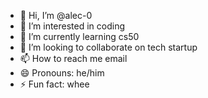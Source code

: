 - 👋 Hi, I’m @alec-0
- 👀 I’m interested in coding
- 🌱 I’m currently learning cs50
- 💞️ I’m looking to collaborate on tech startup
- 📫 How to reach me email
- 😄 Pronouns: he/him
- ⚡ Fun fact: whee

<!---
alec-0/alec-0 is a ✨ special ✨ repository because its `README.md` (this file) appears on your GitHub profile.
You can click the Preview link to take a look at your changes.
--->

